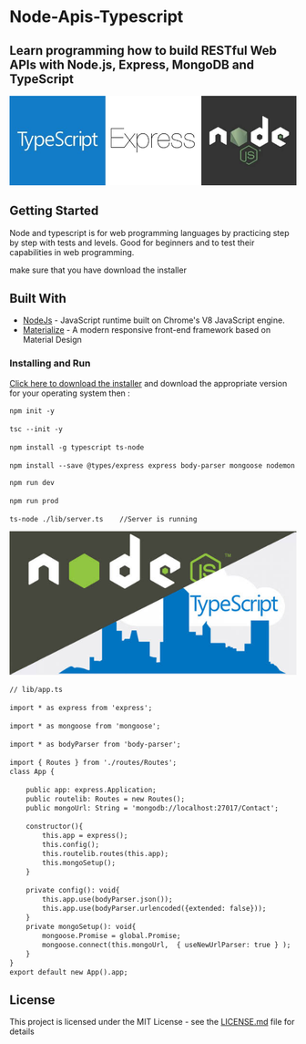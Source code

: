 # Node-Apis-Typescript

## Learn programming how to build RESTful Web APIs with Node.js, Express, MongoDB and TypeScript
![Node-api-typescript](img/01.jpeg)

## Getting Started

Node and typescript is for web programming languages by practicing step by step with tests and levels. Good for beginners and to test their capabilities in web programming.

make sure that you have download the installer
## Built With

* [NodeJs](https://nodejs.org/en/docs/) - JavaScript runtime built on Chrome's V8 JavaScript engine. 
* [Materialize](http://materializecss.com/getting-started.html) - A modern responsive front-end framework based on Material Design

### Installing and Run

   [Click here to download the installer](https://github.com/savalone47/Node-api-typescritp.git/)
   and download the appropriate version for your operating system then :

```
npm init -y

tsc --init -y

npm install -g typescript ts-node

npm install --save @types/express express body-parser mongoose nodemon

```

```
npm run dev 

npm run prod

ts-node ./lib/server.ts    //Server is running
```

![Node-api-typescript](img/02.jpeg)

`````
// lib/app.ts

import * as express from 'express';

import * as mongoose from 'mongoose';

import * as bodyParser from 'body-parser';

import { Routes } from './routes/Routes';
class App {

    public app: express.Application;
    public routelib: Routes = new Routes();
    public mongoUrl: String = 'mongodb://localhost:27017/Contact';

    constructor(){
        this.app = express();
        this.config();
        this.routelib.routes(this.app);
        this.mongoSetup();
    }

    private config(): void{
        this.app.use(bodyParser.json());
        this.app.use(bodyParser.urlencoded({extended: false}));
    }
    private mongoSetup(): void{   
        mongoose.Promise = global.Promise;
        mongoose.connect(this.mongoUrl,  { useNewUrlParser: true } );
    }
}
export default new App().app;
`````

## License

This project is licensed under the MIT License - see the [LICENSE.md](LICENSE.md) file for details
